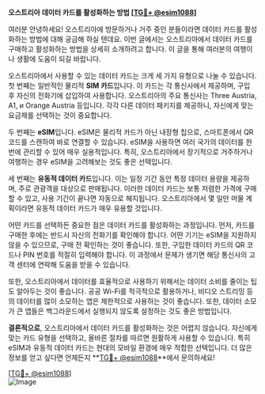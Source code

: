 **오스트리아 데이터 카드를 활성화하는 방법 [[TG💪+ @esim1088](https://t.me/s/esim1088)]**

여러분 안녕하세요! 오스트리아에 방문하거나 거주 중인 분들이라면 데이터 카드를 활성화하는 방법에 대해 궁금해 하실 텐데요. 이번 글에서는 오스트리아에서 데이터 카드를 구매하고 활성화하는 방법을 상세히 소개하려고 합니다. 이 글을 통해 여러분의 여행이나 생활에 도움이 되길 바랍니다.

오스트리아에서 사용할 수 있는 데이터 카드는 크게 세 가지 유형으로 나눌 수 있습니다. 첫 번째는 일반적인 물리적 **SIM 카드**입니다. 이 카드는 각 통신사에서 제공하며, 구입 후 자신의 전화기에 삽입하여 사용합니다. 오스트리아의 주요 통신사는 Three Austria, A1, и Orange Austria 등입니다. 각각 다른 데이터 패키지를 제공하니, 자신에게 맞는 요금제를 선택하는 것이 중요합니다.

두 번째는 **eSIM**입니다. eSIM은 물리적 카드가 아닌 내장형 칩으로, 스마트폰에서 QR 코드를 스캔하여 바로 연결할 수 있습니다. eSIM을 사용하면 여러 국가의 데이터를 한 번에 관리할 수 있어 매우 실용적입니다. 특히, 오스트리아에서 장기적으로 거주하거나 여행하는 경우 eSIM을 고려해보는 것도 좋은 선택입니다.

세 번째는 **유동적 데이터 카드**입니다. 이는 일정 기간 동안 특정 데이터 용량을 제공하며, 주로 관광객을 대상으로 판매됩니다. 이러한 데이터 카드는 보통 저렴한 가격에 구매할 수 있고, 사용 기간이 끝나면 자동으로 해지됩니다. 오스트리아에서 몇 일만 머물 계획이라면 유동적 데이터 카드가 매우 유용할 것입니다.

어떤 카드를 선택하든 중요한 점은 데이터 카드를 활성화하는 과정입니다. 먼저, 카드를 구매한 후에는 반드시 자신의 전화기를 확인해야 합니다. 어떤 기기는 eSIM을 지원하지 않을 수 있으므로, 구매 전 확인하는 것이 좋습니다. 또한, 구입한 데이터 카드의 QR 코드나 PIN 번호를 적절히 입력해야 합니다. 이 과정에서 문제가 생기면 해당 통신사의 고객 센터에 연락해 도움을 받을 수 있습니다.

또한, 오스트리아에서 데이터를 효율적으로 사용하기 위해서는 데이터 소비를 줄이는 팁도 알아두는 것이 좋습니다. 공공 Wi-Fi를 적극적으로 활용하거나, 비디오 스트리밍 등의 데이터를 많이 소모하는 앱은 제한적으로 사용하는 것이 좋습니다. 또한, 데이터 소모가 큰 앱들은 백그라운드에서 실행되지 않도록 설정하는 것도 좋은 방법입니다.

**결론적으로**, 오스트리아에서 데이터 카드를 활성화하는 것은 어렵지 않습니다. 자신에게 맞는 카드 유형을 선택하고, 올바른 절차를 따르면 원활하게 사용할 수 있습니다. 특히 eSIM과 유동적 데이터 카드는 현대의 모바일 환경에 매우 적합한 선택입니다. 더 많은 정보를 얻고 싶다면 언제든지 **[TG💪+ @esim1088](https://t.me/s/esim1088)**에서 문의하세요!

[[TG💪+ @esim1088](https://t.me/s/esim1088)]  
![Image](https://i.postimg.cc/Y0z9fWf4/image.png)